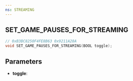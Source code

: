 ```yaml
---
ns: STREAMING
---
```

## SET_GAME_PAUSES_FOR_STREAMING

```c
// 0xB3BC8250F4FE8B63 0x9211A28A
void SET_GAME_PAUSES_FOR_STREAMING(BOOL toggle);
```

## Parameters
* **toggle**:
